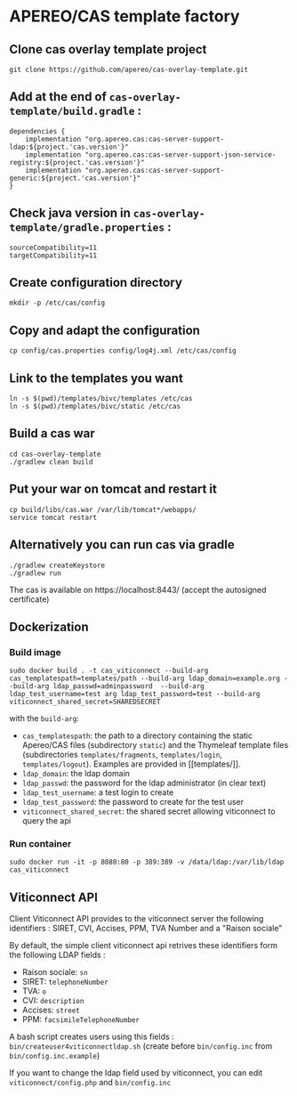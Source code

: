 # APEREO/CAS template factory

## Clone cas overlay template project 

    git clone https://github.com/apereo/cas-overlay-template.git

## Add at the end of `cas-overlay-template/build.gradle` :


    dependencies { 
    	implementation "org.apereo.cas:cas-server-support-ldap:${project.'cas.version'}"
    	implementation "org.apereo.cas:cas-server-support-json-service-registry:${project.'cas.version'}"
    	implementation "org.apereo.cas:cas-server-support-generic:${project.'cas.version'}"
    }

## Check java version in `cas-overlay-template/gradle.properties` :

    sourceCompatibility=11
    targetCompatibility=11

## Create configuration directory

    mkdir -p /etc/cas/config

## Copy and adapt the configuration

    cp config/cas.properties config/log4j.xml /etc/cas/config

## Link to the templates you want

    ln -s $(pwd)/templates/bivc/templates /etc/cas
    ln -s $(pwd)/templates/bivc/static /etc/cas

## Build a cas war

    cd cas-overlay-template
    ./gradlew clean build

## Put your war on tomcat and restart it

    cp build/libs/cas.war /var/lib/tomcat*/webapps/
    service tomcat restart

## Alternatively you can run cas via gradle

    ./gradlew createKeystore
    ./gradlew run

The cas is available on https://localhost:8443/ (accept the autosigned certificate)

## Dockerization

### Build image

    sudo docker build . -t cas_viticonnect --build-arg cas_templatespath=templates/path --build-arg ldap_domain=example.org --build-arg ldap_passwd=adminpassword  --build-arg ldap_test_username=test arg ldap_test_password=test --build-arg viticonnect_shared_secret=SHAREDSECRET

with the `build-arg`:

 - `cas_templatespath`: the path to a directory containing the static Apereo/CAS files (subdirectory `static`) and the Thymeleaf template files (subdirectories `templates/fragments`, `templates/login`, `templates/logout`). Examples are provided in [[templates/]].
 - `ldap_domain`: the ldap domain
 - `ldap_passwd`: the password for the ldap administrator (in clear text)
 - `ldap_test_username`: a test login to create
 - `ldap_test_password`: the password to create for the test user
 - `viticonnect_shared_secret`: the shared secret allowing viticonnect to query the api

### Run container

    sudo docker run -it -p 8080:80 -p 389:389 -v /data/ldap:/var/lib/ldap cas_viticonnect

## Viticonnect API

Client Viticonnect API provides to the viticonnect server the following identifiers : SIRET, CVI, Accises, PPM, TVA Number and a "Raison sociale"

By default, the simple client viticonnect api retrives these identifiers form the following LDAP fields :

 - Raison sociale: `sn`
 - SIRET: `telephoneNumber`
 - TVA: `o`
 - CVI: `description`
 - Accises: `street`
 - PPM: `facsimileTelephoneNumber`

A bash script creates users using this fields : `bin/createuser4viticonnectldap.sh` (create before `bin/config.inc` from `bin/config.inc.example`)

If you want to change the ldap field used by viticonnect, you can edit `viticonnect/config.php` and `bin/config.inc`

